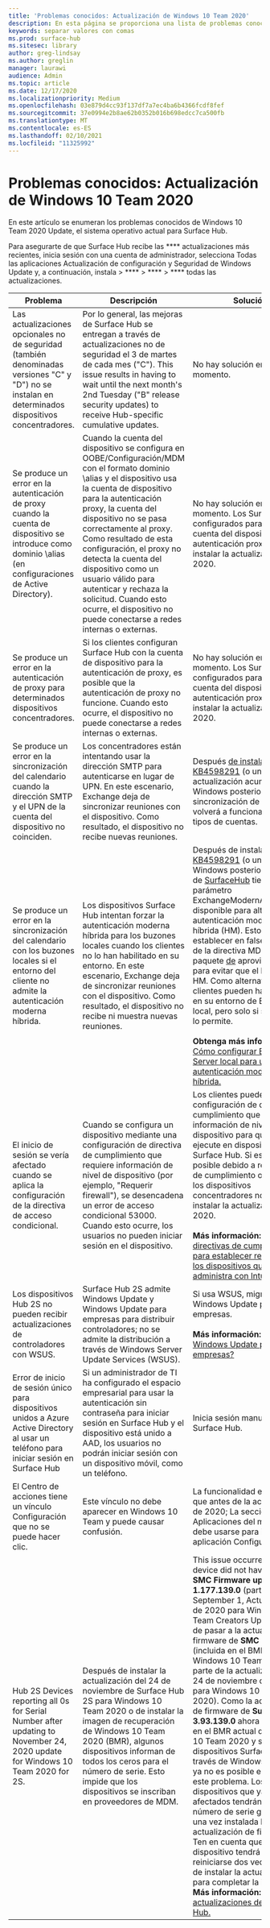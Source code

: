 ```yaml
---
title: 'Problemas conocidos: Actualización de Windows 10 Team 2020'
description: En esta página se proporciona una lista de problemas conocidos de indows 10 Team 2020 Update.
keywords: separar valores con comas
ms.prod: surface-hub
ms.sitesec: library
author: greg-lindsay
ms.author: greglin
manager: laurawi
audience: Admin
ms.topic: article
ms.date: 12/17/2020
ms.localizationpriority: Medium
ms.openlocfilehash: 03e879d4cc93f137df7a7ec4ba6b4366fcdf8fef
ms.sourcegitcommit: 37e0994e2b8ae62b0352b016b698edcc7ca500fb
ms.translationtype: MT
ms.contentlocale: es-ES
ms.lasthandoff: 02/10/2021
ms.locfileid: "11325992"
---
```

# Problemas conocidos: Actualización de Windows 10 Team 2020 

En este artículo se enumeran los problemas conocidos de Windows 10 Team 2020 Update, el sistema operativo actual para Surface Hub.

Para asegurarte de que Surface Hub recibe las **** actualizaciones más recientes, inicia sesión con una cuenta de administrador, selecciona Todas las aplicaciones Actualización de configuración y Seguridad de Windows Update y, a continuación, instala  >  ****  >  ****  >  **** todas las actualizaciones.




| Problema                                                                                                   | Descripción                                                                                                                                                                                                                                                                                                                                                                                                                             | Solución                                                                                                                                                                                                                                                                                                                                                                                                                                                                                                                            |
| ----------------------------------------------------------------------------------------------------------- | ------------------------------------------------------------------------------------------------------------------------------------------------------------------------------------------------------------------------------------------------------------------------------------------------------------------------------------------------------------------------------------------------------------------------------------------- | ------------------------------------------------------------------------------------------------------------------------------------------------------------------------------------------------------------------------------------------------------------------------------------------------------------------------------------------------------------------------------------------------------------------------------------------------------------------------------------------------------------------------------------- |
| Las actualizaciones opcionales no de seguridad (también denominadas versiones "C" y "D") no se instalan en determinados dispositivos concentradores.            | Por lo general, las mejoras de Surface Hub se entregan a través de actualizaciones no de seguridad el 3 de martes de cada mes ("C"). This issue results in having to wait until the next month's 2nd Tuesday ("B" release security updates) to receive Hub-specific cumulative updates. | No hay solución en este momento.                                                                                                                                                                                                                                                                                                                                     |
| Se produce un error en la autenticación de proxy cuando la cuenta de dispositivo se introduce como dominio \alias (en configuraciones de Active Directory).            | Cuando la cuenta del dispositivo se configura en OOBE/Configuración/MDM con el formato dominio \alias y el dispositivo usa la cuenta de dispositivo para la autenticación proxy, la cuenta del dispositivo no se pasa correctamente al proxy. Como resultado de esta configuración, el proxy no detecta la cuenta del dispositivo como un usuario válido para autenticar y rechaza la solicitud. Cuando esto ocurre, el dispositivo no puede conectarse a redes internas o externas. | No hay solución en este momento. Los Surface Hubs configurados para usar la cuenta del dispositivo para la autenticación proxy no deben instalar la actualización de 2020.                                                                                                                                                                                                                                                                                                                                                                                                |
| Se produce un error en la autenticación de proxy para determinados dispositivos concentradores.                                                                        | Si los clientes configuran Surface Hub con la cuenta de dispositivo para la autenticación de proxy, es posible que la autenticación de proxy no funcione. Cuando esto ocurre, el dispositivo no puede conectarse a redes internas o externas.                                                                                                                                                                                                                                       | No hay solución en este momento. Los Surface Hubs configurados para usar la cuenta del dispositivo para la autenticación proxy no deben instalar la actualización de 2020.                                                                                                                                                                                                                                                                                                                                                                                                |
| Se produce un error en la sincronización del calendario cuando la dirección SMTP y el UPN de la cuenta del dispositivo no coinciden.                                                                        | Los concentradores están intentando usar la dirección SMTP para autenticarse en lugar de UPN. En este escenario, Exchange deja de sincronizar reuniones con el dispositivo. Como resultado, el dispositivo no recibe nuevas reuniones.                                                                                                                                                                                                                                       | Después [de instalar KB4598291](https://support.microsoft.com/help/4598291) (o una actualización acumulativa de Windows posterior), la sincronización de calendario volverá a funcionar para estos tipos de cuentas.                                                                                                                                                                                                                                                                                                                                                                                                |
| Se produce un error en la sincronización del calendario con los buzones locales si el entorno del cliente no admite la autenticación moderna híbrida.   | Los dispositivos Surface Hub intentan forzar la autenticación moderna híbrida para los buzones locales cuando los clientes no lo han habilitado en su entorno. En este escenario, Exchange deja de sincronizar reuniones con el dispositivo. Como resultado, el dispositivo no recibe ni muestra nuevas reuniones.                                                                                                                                        | Después de instalar [KB4598291](https://support.microsoft.com/help/4598291) (o una cu de Windows posterior), el CSP de [SurfaceHub](https://docs.microsoft.com/windows/client-management/mdm/surfacehub-csp) tiene un nuevo parámetro ExchangeModernAuthEnabled disponible para alternar la autenticación moderna híbrida (HM). Esto se puede establecer en false a través de la directiva MDM o el paquete [de](https://download.microsoft.com/download/8/3/F/83FD5089-D14E-42E3-AF7C-6FC36F80D347/ExchangeModernAuthDisabled.ppkg) aprovisionamiento para evitar que el hub use HM. Como alternativa, los clientes pueden habilitar HM en su entorno de Exchange local, pero solo si su topología lo permite. <br> <br>**Obtenga más información:** [Cómo configurar Exchange Server local para usar la autenticación moderna híbrida.](https://docs.microsoft.com/microsoft-365/enterprise/configure-exchange-server-for-hybrid-modern-authentication)                                                                                                |
| El inicio de sesión se vería afectado cuando se aplica la configuración de la directiva de acceso condicional.                                    | Cuando se configura un dispositivo mediante una configuración de directiva de cumplimiento que requiere información de nivel de dispositivo (por ejemplo, "Requerir firewall"), se desencadena un error de acceso condicional 53000. Cuando esto ocurre, los usuarios no pueden iniciar sesión en el dispositivo.                                                                                                                                                                                                 | Los clientes pueden excluir la configuración de directiva de cumplimiento que requiera información de nivel de dispositivo para que no se ejecute en dispositivos Surface Hub. Si esto no es posible debido a restricciones de cumplimiento o seguridad, los dispositivos concentradores no deben instalar la actualización de 2020.<br> <br>**Más información:** [Use directivas de cumplimiento para establecer reglas para los dispositivos que administra con Intune.](https:/docs.microsoft.com/mem/intune/protect/device-compliance-get-started) |
| Los dispositivos Hub 2S no pueden recibir actualizaciones de controladores con WSUS.                                             | Surface Hub 2S admite Windows Update y Windows Update para empresas para distribuir controladores; no se admite la distribución a través de Windows Server Update Services (WSUS).                                                                                                                                                                                                                                                                      | Si usa WSUS, migra a Windows Update para empresas.<br> <br>**Más información:** [¿Qué es Windows Update para empresas?](https://docs.microsoft.com/windows/deployment/update/waas-manage-updates-wufb)                                                                                                                                                                                                                                                                                                                            |
| Error de inicio de sesión único para dispositivos unidos a Azure Active Directory al usar un teléfono para iniciar sesión en Surface Hub | Si un administrador de TI [](surface-hub-2s-phone-authenticate.md) ha configurado el espacio empresarial para usar la autenticación sin contraseña para iniciar sesión en Surface Hub y el dispositivo está unido a AAD, los usuarios no podrán iniciar sesión con un dispositivo móvil, como un teléfono.                                                                                                       | Inicia sesión manualmente en Surface Hub.                                                                                                                                                                                                                                                                                                                                                                                                                                                                                                      |
| El Centro de acciones tiene un vínculo Configuración que no se puede hacer clic. | Este vínculo no debe aparecer en Windows 10 Team y puede causar confusión.   | La funcionalidad es la misma que antes de la actualización de 2020; La sección Aplicaciones del menú Inicio debe usarse para iniciar la aplicación Configuración.    |
| Hub 2S Devices reporting all 0s for Serial Number after updating to November 24, 2020 update for Windows 10 Team 2020 for 2S. | Después de instalar la actualización del 24 de noviembre de Surface Hub 2S para Windows 10 Team 2020 o de instalar la imagen de recuperación de Windows 10 Team 2020 (BMR), algunos dispositivos informan de todos los ceros para el número de serie. Esto impide que los dispositivos se inscriban en proveedores de MDM.  | This issue occurred when a device did not have **Surface SMC Firmware update 1.177.139.0** (part of the September 1, Actualización de 2020 para Windows 10 Team Creators Update) antes de pasar a la actualización de firmware de **SMC 3.91.139.0** (incluida en el BMR original de Windows 10 Team 2020 o parte de la actualización del 24 de noviembre de 2020 para Windows 10 Team 2020). Como la actualización de firmware de **Surface SMC 3.93.139.0** ahora se incluye en el BMR actual de Windows 10 Team 2020 y se ofrece a dispositivos Surface Hub 2S a través de Windows Update, ya no es posible encontrar este problema. Los dispositivos que ya se verán afectados tendrán un nuevo número de serie generado una vez instalada la actualización de firmware. Ten en cuenta que el dispositivo tendrá que reiniciarse dos veces después de instalar la actualización para completar la instalación. **Más información:** Historial [de actualizaciones de Surface Hub.](surface-hub-update-history.md) |
